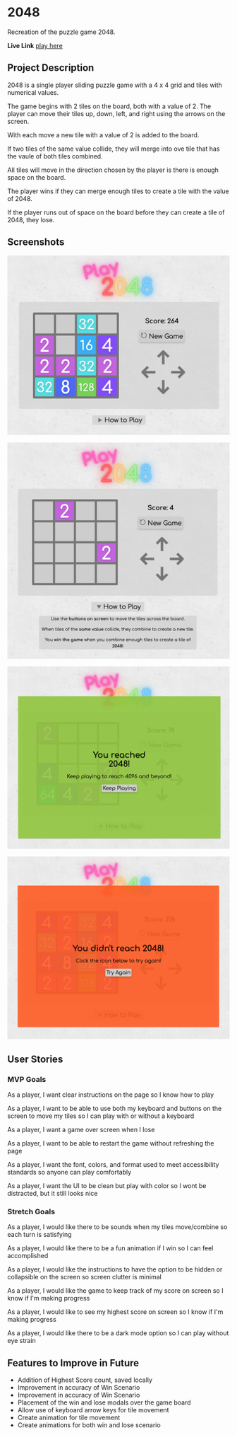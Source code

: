 # 2048
Recreation of the puzzle game 2048.

**Live Link** [play here](https://larilariv.github.io/2048/)

## Project Description

2048 is a single player sliding puzzle game with a 4 x 4 grid and tiles with numerical values.

The game begins with 2 tiles on the board, both with a value of 2.
The player can move their tiles up, down, left, and right using the arrows on the screen.

With each move a new tile with a value of 2 is added to the board.

If two tiles of the same value collide, they will merge into ove tile that has the vaule of both tiles combined.

All tiles will move in the direction chosen by the player is there is enough space on the board.

The player wins if they can merge enough tiles to create a tile with the value of 2048.

If the player runs out of space on the board before they can create a tile of 2048, they lose.


## Screenshots
![Main Page](https://github.com/larilariv/2048/blob/main/Images/Screen%20Shot%202022-03-19%20at%208.26.52%20AM.png?raw=true)

![Instructions Toggle Open](https://github.com/larilariv/2048/blob/main/Images/Screen%20Shot%202022-03-19%20at%208.24.42%20AM.png?raw=true)

![Win Scenario](https://github.com/larilariv/2048/blob/main/Images/Screen%20Shot%202022-03-19%20at%208.28.47%20AM.png?raw=true)

![Lose Scenario](https://github.com/larilariv/2048/blob/main/Images/Screen%20Shot%202022-03-19%20at%208.27.07%20AM.png?raw=true)


## User Stories
### MVP Goals
As a player, I want clear instructions on the page so I know how to play

As a player, I want to be able to use both my keyboard and buttons on the screen to move my tiles so I can play with or without a keyboard

As a player, I want a game over screen when I lose

As a player, I want to be able to restart the game without refreshing the page

As a player, I want the font, colors, and format used to meet accessibility standards so anyone can play comfortably

As a player, I want the UI to be clean but play with color so I wont be distracted, but it still looks nice


### Stretch Goals
As a player, I would like there to be sounds when my tiles move/combine so each turn is satisfying

As a player, I would like there to be a fun animation if I win so I can feel accomplished

As a player, I would like the instructions to have the option to be hidden or collapsible on the screen so screen clutter is minimal

As a player, I would like the game to keep track of my score on screen so I know if I'm making progress

As a player, I would like to see my highest score on screen so I know if I'm making progress

As a player, I would like there to be a dark mode option so I can play without eye strain


## Features to Improve in Future
- Addition of Highest Score count, saved locally
- Improvement in accuracy of Win Scenario
- Improvement in accuracy of Win Scenario
- Placement of the win and lose modals over the game board
- Allow use of keyboard arrow keys for tile movement
- Create animation for tile movement
- Create animations for both win and lose scenario
